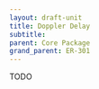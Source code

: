 ```yaml
---
layout: draft-unit
title: Doppler Delay
subtitle: 
parent: Core Package
grand_parent: ER-301
---
```


TODO
